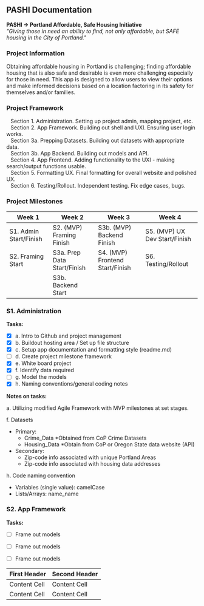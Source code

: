 ## PASHI Documentation ##
**PASHI -> Portland Affordable, Safe Housing Initiative**  
*"Giving those in need an ability to find, not only affordable, but SAFE housing in the City of Portland."*

### Project Information

Obtaining affordable housing in Portland is challenging; finding affordable housing that is also safe and desirable is even more challenging especially for those in need.  This app is designed to allow users to view their options and make informed decisions based on a location factoring in its safety for themselves and/or families.

### Project Framework

&ensp; Section 1.  Administration.  Setting up project admin, mapping project, etc.  
&ensp; Section 2.  App Framework.  Building out shell and UXI.  Ensuring user login works.    
&ensp; Section 3a.  Prepping Datasets.  Building out datasets with appropriate data.  
&ensp; Section 3b.  App Backend.  Building out models and API.    
&ensp; Section 4.  App Frontend.  Adding functionality to the UXI - making search/output functions usable.  
&ensp; Section 5.  Formatting UX.  Final formatting for overall website  and polished UX.  
&ensp; Section 6.  Testing/Rollout.  Independent testing. Fix edge cases, bugs.  

### Project Milestones


  | Week 1                  | Week 2                        | Week 3                          | Week 4                        |
  | ----------------------- | ----------------------------- | ------------------------------- | ----------------------------- |
  | S1. Admin Start/Finish  | S2. (MVP) Framing Finish      | S3b. (MVP) Backend Finish       | S5. (MVP) UX Dev Start/Finish |
  | S2. Framing Start       | S3a. Prep Data Start/Finish   | S4. (MVP) Frontend Start/Finish | S6. Testing/Rollout           |
  |                         | S3b. Backend Start            |                                 |                               |

### S1. Administration

**Tasks:**

  - [x] a. Intro to Github and project management
  - [x] b. Buildout hosting area / Set up file structure
  - [x] c. Setup app documentation and formatting style (readme.md)
  - [ ] d. Create project milestone framework
  - [x] e. White board project
  - [x] f. Identify data required
  - [ ] g. Model the models
  - [x] h. Naming conventions/general coding notes

**Notes on tasks:**

a. Utilizing modified Agile Framework with MVP milestones at set stages.  

f. Datasets
   - Primary:  
     - Crime_Data *Obtained from CoP Crime Datasets  
     - Housing_Data *Obtain from CoP or Oregon State data website (API)  
   - Secondary:    
     - Zip-code info associated with unique Portland Areas  
     - Zip-code info associated with housing data addresses  

h. Code naming convention  
   - Variables (single value):  camelCase  
   - Lists/Arrays:  name_name  

### S2. App Framework

  **Tasks:**
   - [ ] Frame out models  
   - [ ] Frame out models  
   - [ ] Frame out models  



  | First Header  | Second Header |
  | ------------- | ------------- |
  | Content Cell  | Content Cell  |
  | Content Cell  | Content Cell  |

